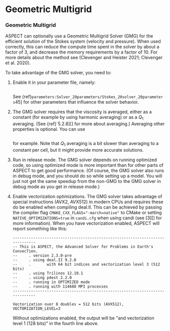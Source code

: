 
# Geometric Multigrid

### Geometric Multigrid

ASPECT can optionally use a Geometric Multigrid
Solver (GMG) for the efficient solution of the Stokes system (velocity and
pressure). When used correctly, this can reduce the compute time spent in the
solver by about a factor of 3, and decrease the memory requirements by a
factor of 10. For more details about the method see&nbsp;(Clevenger and
Heister 2021; Clevenger et al. 2020).

To take advantage of the GMG solver, you need to:

1.  Enable it in your parameter file, namely:

    ``` prmfile
    ```

    See&nbsp;{ref}`parameters:Solver_20parameters/Stokes_20solver_20parameters`45]
    for other parameters that influence the solver behavior.

2.  The GMG solver requires that the viscosity is averaged, either as a
    constant (for example by using harmonic averaging) or as a $Q_1$
    averaging. (See {ref}`5.2.8][] for more about averaging.)
    Averaging other properties is optional. You can use

    ``` prmfile
    ```

    for example. Note that $Q_1$ averaging is a bit slower than averaging to a
    constant per cell, but it might provide more accurate solutions.

3.  Run in release mode. The GMG solver depends on running optimized code, so
    using optimized mode is more important than for other parts of ASPECT to
    get good performance. (Of course, the GMG solver also runs in debug mode,
    and you should do so while setting up a model. You will just not get the
    same speedup from the non-GMG to the GMG solver in debug mode as you get
    in release mode.)

4.  Enable vectorization optimizations. The GMG solver takes advantage of
    special instructions (AVX2, AVX512) in modern CPUs and requires these do
    be enabled when compiling deal.II. This can
    be achieved by passing the compiler flag `CMAKE_CXX_FLAGS="-march=native"`
    to CMake or setting `NATIVE_OPTIMIZATIONS=true` in `candi.cfg` when using
    candi (see&nbsp;[3][] for more information). When you have vectorization
    enabled, ASPECT will report something like this:

    ``` ksh
    -----------------------------------------------------------------------------
    -- This is ASPECT, the Advanced Solver for Problems in Earth's ConvecTion.
    --     . version 2.3.0-pre
    --     . using deal.II 9.2.0
    --     .       with 64 bit indices and vectorization level 3 (512 bits)
    --     . using Trilinos 12.10.1
    --     . using p4est 2.2.0
    --     . running in OPTIMIZED mode
    --     . running with 114688 MPI processes
    -----------------------------------------------------------------------------

    Vectorization over 8 doubles = 512 bits (AVX512), VECTORIZATION_LEVEL=3
    ```

    Without optimizations enabled, the output will be "and vectorization
    level 1 (128 bits)" in the fourth line above.
